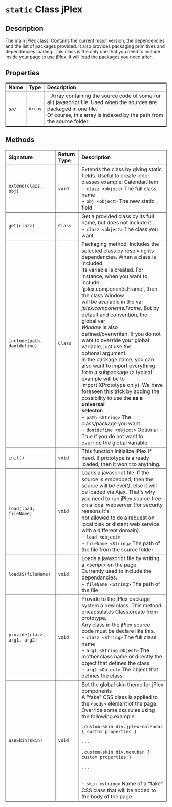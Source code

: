 # `static` Class **jPlex** #

## Description ##
The main jPlex class. Contains the current major version, the dependencies and the list of packages provided.
It also provides packaging primitives and dependancies loading. This class is the only one that you need to
include inside your page to use jPlex. It will load the packages you need after.




## Properties ##
<table cellpadding='5' border='1' cellspacing='0'>
<tr><td> <b>Name</b> </td><td> <b>Type</b> </td><td> <b>Description</b> </td></tr>
<tr><td> <i>src</i> </td><td> <code>Array</code> </td><td> <code> </code>  Array containing the source code of some (or all) javascript file. Used when the sources are packaged in one file.<br>
Of course, this array is indexed by the path from the source folder.</td></tr>

</table>



## Methods ##
<table cellpadding='5' border='1' cellspacing='0'>
<tr><td> <b>Signature</b> </td><td> <b>Return Type</b> </td><td> <b>Description</b> </td></tr>
<tr><td> <code>extend(clazz, obj)</code> </td><td> <code>void</code> </td><td> Extends the class by giving static fields. Useful to create inner classes example: Calendar.Item<br />  - <code>clazz &lt;object&gt;</code> The full class name<br /> - <code>obj &lt;object&gt;</code> The new static field<br /></td></tr>
<tr><td> <code>get(clazz)</code> </td><td> <code>Class</code> </td><td> Get a provided class by its full name, but does not include it.<br />  - <code>clazz &lt;object&gt;</code> The class you want<br /></td></tr>
<tr><td> <code>include(path, dontdefine)</code> </td><td> <code>Class</code> </td><td> Packaging method. Includes the selected class by resolving its dependancies. When a class is included<br>
its variable is created. For instance, when you want to include 'jplex.components.Frame', then the class Window<br>
will be available in the var <em>jplex.components.Frame</em>. But by default and convention, the global var<br>
<em>Window</em> is also defined/overwriten. If you do not want to override your global variable, just use the<br>
optional argument.<br>
In the package name, you can also want to import everything from a subpackage (a typical example will be to<br>
import XPrototype only). We have foreseen this trick by adding the possibility to use the <b>as a universal<br>
selector.</b><br />  - <code>path &lt;String&gt;</code> The class/package you want<br /> - <code>dontdefine &lt;object&gt;</code> Optional - True if you do not want to override the global variable<br /></td></tr>
<tr><td> <code>init()</code> </td><td> <code>void</code> </td><td> This function initialize jPlex if need. If prototype is already loaded, then it won't to anything.<br /> </td></tr>
<tr><td> <code>load(load, fileName)</code> </td><td> <code>void</code> </td><td> Loads a javascript file. If the source is embedded, then the source will be <em>eval()</em>, else it will<br>
be loaded via Ajax. That's why you need to run jPlex source tree on a local webserver (for security reasons it's<br>
not allowed to do a request on local disk or distant web service with a different domain).<br />  - <code>load &lt;object&gt;</code><br /> - <code>fileName &lt;String&gt;</code> The path of the file from the source folder<br /></td></tr>
<tr><td> <code>loadJS(fileName)</code> </td><td> <code>void</code> </td><td> Loads a javascript file by writing a <em>&lt;script&gt;</em> on the page.<br>
Currently used to include the dependancies.<br />  - <code>fileName &lt;String&gt;</code> The path of the file<br /></td></tr>
<tr><td> <code>provide(clazz, arg1, arg2)</code> </td><td> <code>void</code> </td><td> Provide to the jPlex package system a new class. This method encapsulates Class.create from prototype.<br>
Any class in the jPlex source code must be declare like this.<br />  - <code>clazz &lt;String&gt;</code> The full class name<br /> - <code>arg1 &lt;String|Object&gt;</code> The mother class name or directly the object that defines the class<br /> - <code>arg2 &lt;Object&gt;</code> The object that defines the class<br /></td></tr>
<tr><td> <code>useSkin(skin)</code> </td><td> <code>void</code> </td><td> Set the global skin theme for jPlex components<br>
A "fake" CSS class is applied to the <code>&lt;body&gt;</code> element of the page. Override some css rules using<br>
the following example:<br>
<pre><code>.custom-skin div.jplex-calendar { custom properties }<br>
...<br>
.custom-skin div.menubar { custom properties }<br>
...</code></pre><br />  - <code>skin &lt;string&gt;</code> Name of a "fake" CSS class that will be added to the body of the page.<br /></td></tr>

</table>